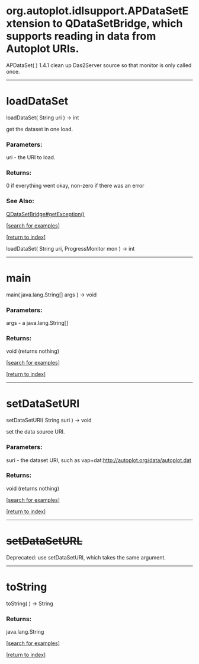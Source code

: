 # org.autoplot.idlsupport.APDataSetExtension to QDataSetBridge, which supports reading in data from Autoplot URIs.
APDataSet( )
1.4.1 clean up Das2Server source so that monitor is only called once.

***
<a name="loadDataSet"></a>
# loadDataSet
loadDataSet( String uri ) &rarr; int

get the dataset in one load.

### Parameters:
uri - the URI to load.

### Returns:
0 if everything went okay, non-zero if there was an error
### See Also:
<a href='QDataSetBridge.md#getException'>QDataSetBridge#getException()</a> <br>

<a href="https://github.com/autoplot/dev/search?q=loadDataSet&unscoped_q=loadDataSet">[search for examples]</a>

<a href="https://github.com/autoplot/documentation/blob/master/javadoc/index-all.md">[return to index]</a>

loadDataSet( String uri, ProgressMonitor mon ) &rarr; int<br>
***
<a name="main"></a>
# main
main( java.lang.String[] args ) &rarr; void



### Parameters:
args - a java.lang.String[]

### Returns:
void (returns nothing)


<a href="https://github.com/autoplot/dev/search?q=main&unscoped_q=main">[search for examples]</a>

<a href="https://github.com/autoplot/documentation/blob/master/javadoc/index-all.md">[return to index]</a>

***
<a name="setDataSetURI"></a>
# setDataSetURI
setDataSetURI( String suri ) &rarr; void

set the data source URI.

### Parameters:
suri - the dataset URI, such as vap+dat:http://autoplot.org/data/autoplot.dat

### Returns:
void (returns nothing)


<a href="https://github.com/autoplot/dev/search?q=setDataSetURI&unscoped_q=setDataSetURI">[search for examples]</a>

<a href="https://github.com/autoplot/documentation/blob/master/javadoc/index-all.md">[return to index]</a>

***
<a name="setDataSetURL"></a>
# <del>setDataSetURL</del>
Deprecated: use setDataSetURI, which takes the same argument.
***
<a name="toString"></a>
# toString
toString(  ) &rarr; String



### Returns:
java.lang.String


<a href="https://github.com/autoplot/dev/search?q=toString&unscoped_q=toString">[search for examples]</a>

<a href="https://github.com/autoplot/documentation/blob/master/javadoc/index-all.md">[return to index]</a>

